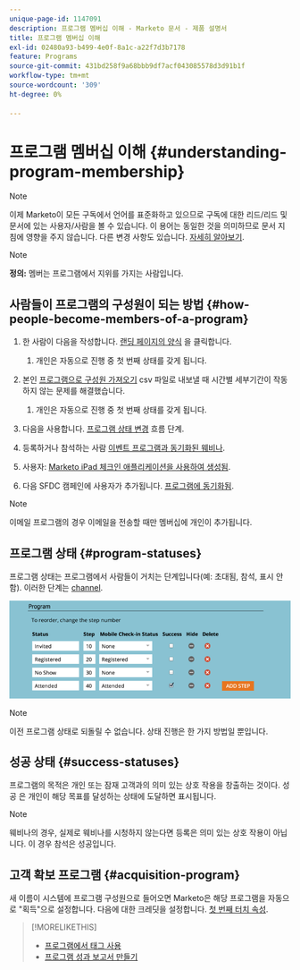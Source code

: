 ```yaml
---
unique-page-id: 1147091
description: 프로그램 멤버십 이해 - Marketo 문서 - 제품 설명서
title: 프로그램 멤버십 이해
exl-id: 02480a93-b499-4e0f-8a1c-a22f7d3b7178
feature: Programs
source-git-commit: 431bd258f9a68bbb9df7acf043085578d3d91b1f
workflow-type: tm+mt
source-wordcount: '309'
ht-degree: 0%

---
```


# 프로그램 멤버십 이해 {#understanding-program-membership}

>[!NOTE]
>
>이제 Marketo이 모든 구독에서 언어를 표준화하고 있으므로 구독에 대한 리드/리드 및 문서에 있는 사용자/사람을 볼 수 있습니다. 이 용어는 동일한 것을 의미하므로 문서 지침에 영향을 주지 않습니다. 다른 변경 사항도 있습니다. [자세히 알아보기](/help/marketo/product-docs/crm-sync/salesforce-sync/understanding-the-salesforce-sync.md).

>[!NOTE]
>
>**정의:** 멤버는 프로그램에서 지위를 가지는 사람입니다.

## 사람들이 프로그램의 구성원이 되는 방법 {#how-people-become-members-of-a-program}

1. 한 사람이 다음을 작성합니다. [랜딩 페이지의 양식](/help/marketo/getting-started/quick-wins/landing-page-with-a-form.md) 을 클릭합니다.

   1. 개인은 자동으로 진행 중 첫 번째 상태를 갖게 됩니다.

1. 본인 [프로그램으로 구성원 가져오기](/help/marketo/product-docs/core-marketo-concepts/programs/working-with-programs/import-members-from-a-spreadsheet-into-a-program.md) csv 파일로 내보낼 때 시간별 세부기간이 작동하지 않는 문제를 해결했습니다.

   1. 개인은 자동으로 진행 중 첫 번째 상태를 갖게 됩니다.

1. 다음을 사용합니다. [프로그램 상태 변경](/help/marketo/product-docs/core-marketo-concepts/smart-campaigns/program-flow-actions/change-program-status.md) 흐름 단계.
1. 등록하거나 참석하는 사람 [이벤트 프로그램과 동기화된 웨비나](/help/marketo/product-docs/demand-generation/events/understanding-events/event-partners.md).
1. 사용자: [Marketo iPad 체크인 애플리케이션을 사용하여 생성됨](/help/marketo/product-docs/core-marketo-concepts/mobile-apps/event-check-in/check-people-into-your-event-from-your-tablet.md).
1. 다음 SFDC 캠페인에 사용자가 추가됩니다. [프로그램에 동기화됨](/help/marketo/product-docs/crm-sync/salesforce-sync/sfdc-sync-details/sfdc-sync-campaign-sync.md).

>[!NOTE]
>
>이메일 프로그램의 경우 이메일을 전송할 때만 멤버십에 개인이 추가됩니다.

## 프로그램 상태 {#program-statuses}

프로그램 상태는 프로그램에서 사람들이 거치는 단계입니다(예: 초대됨, 참석, 표시 안 함). 이러한 단계는 [channel](/help/marketo/product-docs/administration/tags/create-a-program-channel.md).

![](assets/image2015-2-5-15-3a14-3a48.png)

>[!NOTE]
>
>이전 프로그램 상태로 되돌릴 수 없습니다. 상태 진행은 한 가지 방법일 뿐입니다.

## 성공 상태 {#success-statuses}

프로그램의 목적은 개인 또는 잠재 고객과의 의미 있는 상호 작용을 창출하는 것이다. 성공 은 개인이 해당 목표를 달성하는 상태에 도달하면 표시됩니다.

>[!NOTE]
>
>웨비나의 경우, 실제로 웨비나를 시청하지 않는다면 등록은 의미 있는 상호 작용이 아닙니다. 이 경우 참석은 성공입니다.

## 고객 확보 프로그램  {#acquisition-program}

새 이름이 시스템에 프로그램 구성원으로 들어오면 Marketo은 해당 프로그램을 자동으로 &quot;획득&quot;으로 설정합니다. 다음에 대한 크레딧을 설정합니다. [첫 번째 터치 속성](/help/marketo/product-docs/reporting/revenue-cycle-analytics/revenue-tools/attribution/understanding-attribution.md).

>[!MORELIKETHIS]
>
>* [프로그램에서 태그 사용](/help/marketo/product-docs/core-marketo-concepts/programs/working-with-programs/understanding-tags/use-tags-in-a-program.md)
>* [프로그램 성과 보고서 만들기](/help/marketo/product-docs/core-marketo-concepts/programs/program-performance-report/create-a-program-performance-report.md)
